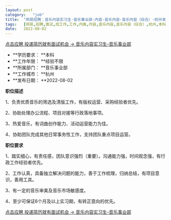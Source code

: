 ```yaml
---
layout:	post
category:	"job"
title:	"网易招聘：音乐内容实习生-音乐事业部-内容-音乐内容-音乐内容（综合）-杭州本科经验不限"
tags:	[网易,招聘,面试,找工作,工作,内推,内容,音乐内容,音乐内容（综合）,杭州,本科,经验不限]
date:	2022-08-02
---
```


[点击应聘 投递简历就有面试机会 ->  音乐内容实习生-音乐事业部](http://mobile.bole.netease.com/bole/boleDetail?id=39418&employeeId=346f03c3cda5f04c&key=all)



- **学历要求： **本科
- **工作年限： **经验不限
- **所属部门： **音乐事业部
- **工作城市： **杭州
- **发布日期： **2022-08-02



**职位描述**

1、负责优质音乐的筛选及清版工作，有版权运营、采购经验者优先。

2、协助处理办公流程、项目对接等行政落地事项。

3、热爱音乐，有词曲创作能力、活动运营能力为佳。

4、协助团队完成其他日常事务性工作，支持团队重点项目运营。



**职位要求**

1、踏实细心，有责任感，团队意识强烈（重要）。沟通能力强，时间观念强，有行政工作经验者优先。

2、工作认真，具备独立解决问题的能力，善于工作梳理，归纳总结，有项目意识，善用工具。

3、有一定的音乐审美及音乐市场敏感度。

4、至少可保证6个月及以上实习期，有转正意向的优先。



[点击应聘 投递简历就有面试机会 ->  音乐内容实习生-音乐事业部](http://mobile.bole.netease.com/bole/boleDetail?id=39418&employeeId=346f03c3cda5f04c&key=all)